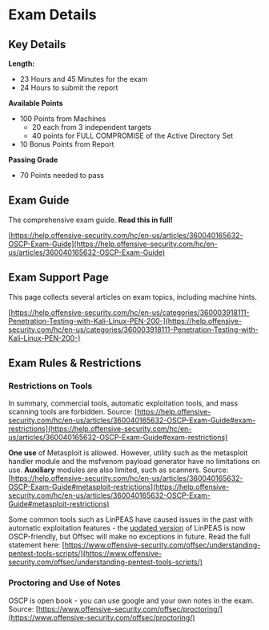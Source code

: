 # Exam Details

## Key Details

**Length:**
- 23 Hours and 45 Minutes for the exam
- 24 Hours to submit the report

**Available Points**
- 100 Points from Machines
	- 20 each from 3 independent targets
	- 40 points for FULL COMPROMISE of the Active Directory Set
- 10 Bonus Points from Report

**Passing Grade**
- 70 Points needed to pass

## Exam Guide

The comprehensive exam guide. **Read this in full!**

[https://help.offensive-security.com/hc/en-us/articles/360040165632-OSCP-Exam-Guide](https://help.offensive-security.com/hc/en-us/articles/360040165632-OSCP-Exam-Guide)

## Exam Support Page

This page collects several articles on exam topics, including machine hints.

[https://help.offensive-security.com/hc/en-us/categories/360003918111-Penetration-Testing-with-Kali-Linux-PEN-200-](https://help.offensive-security.com/hc/en-us/categories/360003918111-Penetration-Testing-with-Kali-Linux-PEN-200-)

## Exam Rules & Restrictions

### Restrictions on Tools

In summary, commercial tools, automatic exploitation tools, and mass scanning tools are forbidden. Source: [https://help.offensive-security.com/hc/en-us/articles/360040165632-OSCP-Exam-Guide#exam-restrictions](https://help.offensive-security.com/hc/en-us/articles/360040165632-OSCP-Exam-Guide#exam-restrictions)

**One use** of Metasploit is allowed. However, utility such as the metasploit handler module and the msfvenom payload generator have no limitations on use. **Auxiliary** modules are also limited, such as scanners. Source: [https://help.offensive-security.com/hc/en-us/articles/360040165632-OSCP-Exam-Guide#metasploit-restrictions](https://help.offensive-security.com/hc/en-us/articles/360040165632-OSCP-Exam-Guide#metasploit-restrictions)

Some common tools such as LinPEAS have caused issues in the past with automatic exploitation features - the [updated version](https://github.com/carlospolop/privilege-escalation-awesome-scripts-suite/issues/125) of LinPEAS is now OSCP-friendly, but Offsec will make no exceptions in future. Read the full statement here: [https://www.offensive-security.com/offsec/understanding-pentest-tools-scripts/](https://www.offensive-security.com/offsec/understanding-pentest-tools-scripts/)

### Proctoring and Use of Notes

OSCP is open book - you can use google and your own notes in the exam. Source: [https://www.offensive-security.com/offsec/proctoring/](https://www.offensive-security.com/offsec/proctoring/)